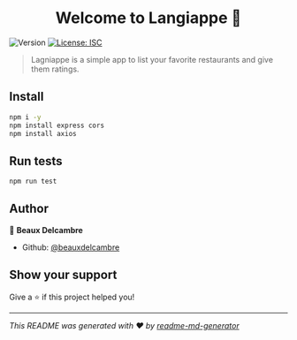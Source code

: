 <h1 align="center">Welcome to Langiappe 👋</h1>
<p>
  <img alt="Version" src="https://img.shields.io/badge/version-1.0.0-blue.svg?cacheSeconds=2592000" />
  <a href="#" target="_blank">
    <img alt="License: ISC" src="https://img.shields.io/badge/License-ISC-yellow.svg" />
  </a>
</p>

> Lagniappe is a simple app to list your favorite restaurants and give them ratings. 

## Install

```sh
npm i -y 
npm install express cors 
npm install axios
```

## Run tests

```sh
npm run test
```

## Author

👤 **Beaux Delcambre**

* Github: [@beauxdelcambre](https://github.com/beauxdelcambre)

## Show your support

Give a ⭐️ if this project helped you!

***
_This README was generated with ❤️ by [readme-md-generator](https://github.com/kefranabg/readme-md-generator)_